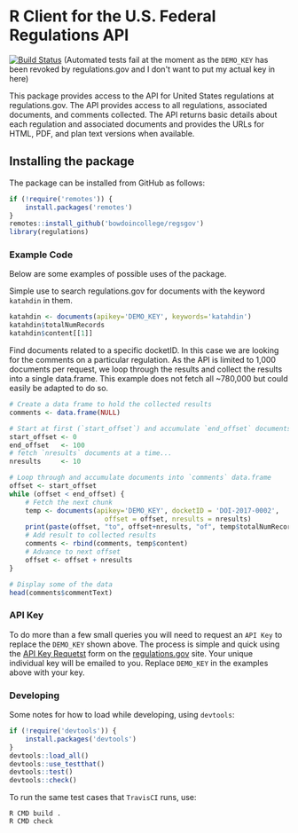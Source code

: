 # R Client for the U.S. Federal Regulations API #

<!-- [![CRAN Version](http://www.r-pkg.org/badges/version/federalregister)](http://cran.r-project.org/package=federalregister) -->
<!-- ![Downloads](http://cranlogs.r-pkg.org/badges/federalregister) -->

[![Build Status](https://travis-ci.org/bowdoincollege/regsgov.svg?branch=master)](https://travis-ci.org/bowdoincollege/regsgov) (Automated tests fail at the moment as the `DEMO_KEY` has been revoked by regulations.gov and I don't want to put my actual key in here)

This package provides access to the API for United States regulations at regulations.gov. The API provides access to all regulations, associated documents, and comments collected. The API returns basic details about each regulation and associated documents and provides the URLs for HTML, PDF, and plan text versions when available.

## Installing the package ##

The package can be installed from GitHub as follows:

```r
if (!require('remotes')) {
    install.packages('remotes')
}
remotes::install_github('bowdoincollege/regsgov')
library(regulations)
```

### Example Code ###

Below are some examples of possible uses of the package.

Simple use to search regulations.gov for documents with the keyword `katahdin` in them.

```r
katahdin <- documents(apikey='DEMO_KEY', keywords='katahdin')
katahdin$totalNumRecords
katahdin$content[[1]]
```

Find documents related to a specific docketID. In this case we are looking
for the comments on a particular regulation. As the API is limited to 1,000
documents per request, we loop through the results and collect the results
into a single data.frame. This example does not fetch all ~780,000 but could
easily be adapted to do so.

```r
# Create a data frame to hold the collected results
comments <- data.frame(NULL)

# Start at first (`start_offset`) and accumulate `end_offset` documents
start_offset <- 0
end_offset   <- 100
# fetch `nresults` documents at a time... 
nresults     <- 10

# Loop through and accumulate documents into `comments` data.frame
offset <- start_offset
while (offset < end_offset) {
    # Fetch the next chunk
    temp <- documents(apikey='DEMO_KEY', docketID = 'DOI-2017-0002', 
                        offset = offset, nresults = nresults)
    print(paste(offset, "to", offset+nresults, "of", temp$totalNumRecords, "documents"))
    # Add result to collected results
    comments <- rbind(comments, temp$content)
    # Advance to next offset
    offset <- offset + nresults
}

# Display some of the data
head(comments$commentText)
```

### API Key ###

To do more than a few small queries you will need to request an `API Key` to replace the `DEMO_KEY` shown above. The process is simple and quick using the [API Key Requetst](http://regulationsgov.github.io/developers/key/) form on the [regulations.gov](regulations.gov) site. Your unique individual key will be emailed to you. Replace `DEMO_KEY` in the examples above with your key.

### Developing ###

Some notes for how to load while developing, using `devtools`:

```r
if (!require('devtools')) {
    install.packages('devtools')
}
devtools::load_all()
devtools::use_testthat()
devtools::test()
devtools::check()
```

To run the same test cases that `TravisCI` runs, use:

```
R CMD build .
R CMD check 
```